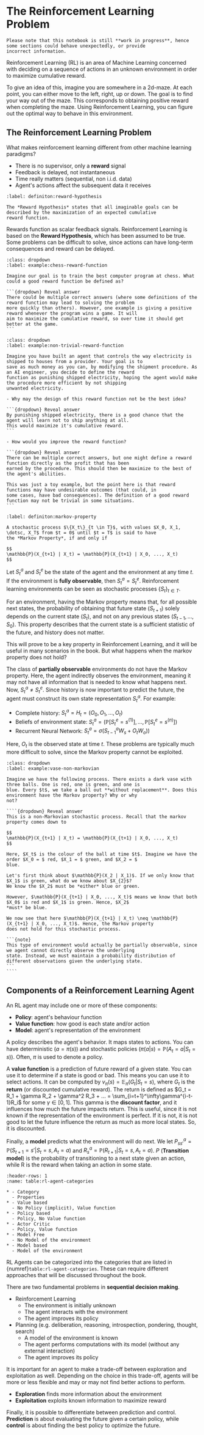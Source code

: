 # The Reinforcement Learning Problem

```{warning}
Please note that this notebook is still **work in progress**, hence some sections could behave unexpectedly, or provide
incorrect information.
```

Reinforcement Learning (RL) is an area of Machine Learning concerned with deciding on a sequence of actions in an 
unknown environment in order to maximize cumulative reward.

To give an idea of this, imagine you are somewhere in a 2d-maze. At each point, you can either move to the left, right, up or down. The goal is to find your way out of the maze.
This corresponds to obtaining positive reward when completing the maze. Using Reinforcement Learning, you can figure out the optimal way to behave in this environment.

## The Reinforcement Learning Problem

What makes reinforcement learning different from other machine learning paradigms?
- There is no supervisor, only a **reward** signal
- Feedback is delayed, not instantaneous
- Time really matters (sequential, non i.i.d. data)
- Agent's actions affect the subsequent data it receives

```{prf:definition}
:label: definiton:reward-hypothesis

The *Reward Hypothesis* states that all imaginable goals can be described by the maximization of an expected cumulative
reward function.

```

Rewards function as scalar feedback signals. Reinforcement Learning is based on the **Reward Hypothesis**, which has 
been assumed to be true. Some problems can be difficult to solve, since actions can have long-term consequences and 
reward can be delayed.


````{prf:example}
:class: dropdown
:label: example:chess-reward-function

Imagine our goal is to train the best computer program at chess. What could a good reward function be defined as?

```{dropdown} Reveal answer
There could be multiple correct answers (where some definitions of the reward function may lead to solving the problem
more quickly than others). However, one example is giving a positive reward whenever the program wins a game. It will 
aim to maximize the cumulative reward, so over time it should get better at the game. 
```
````

````{prf:example}
:class: dropdown
:label: example:non-trivial-reward-function

Imagine you have built an agent that controls the way electricity is shipped to houses from a provider. Your goal is to 
save as much money as you can, by modifying the shipment procedure. As an AI engineer, you decide to define the reward 
function as punishing shipped electricity, hoping the agent would make the procedure more efficient by not shipping
unwanted electricity.

- Why may the design of this reward function not be the best idea?

```{dropdown} Reveal answer
By punishing shipped electricity, there is a good chance that the agent will learn not to ship anything at all.
This would maximize it's cumulative reward.
```

- How would you improve the reward function?

```{dropdown} Reveal answer
There can be multiple correct answers, but one might define a reward function directly as the profit that has been
earned by the procedure. This should then be maximize to the best of the agent's abilities.

This was just a toy example, but the point here is that reward functions may have undesirable outcomes (that could, in 
some cases, have bad consequences). The definition of a good reward function may not be trivial in some situations.
```
````

```{prf:definition}
:label: definiton:markov-property

A stochastic process $\{X_t\}_{t \in T}$, with values $X_0, X_1, \dotsc, X_T$ from $t = 0$ until $t = T$ is said to have 
the *Markov Property*, if and only if

$$
\mathbb{P}(X_{t+1} | X_t) = \mathbb{P}(X_{t+1} | X_0, ..., X_t)
$$

```

Let $S_t^a$ and $S_t^e$ be the state of the agent and the environment at any time $t$. If the environment is 
**fully observable**, then $S_t^a = S_t^e$. Reinforcement learning environments can be seen as stochastic processes 
$\{S_t\}_{t \in T}$.

For an environment, having the Markov property means that, for all possible next states, the probability of obtaining 
that future state ($S_{t+1}$) solely depends on the current state ($S_t$), and not on any previous states 
($S_{t-1}, \dotsc, S_0$). This property describes that the current state is a sufficient statistic of the future, and 
history does not matter.

This will prove to be a key property in Reinforcement Learning, and it will be useful in many scenarios in the book.
But what happens when the markov property does not hold?

The class of **partially observable** environments do not have the Markov property. Here, the agent indirectly observes 
the environment, meaning it may not have all information that is needed to know what happens next. Now, 
$S_t^a \neq S_t^e$. Since history is now important to predict the future, the agent must construct its own state 
representation $S_t^a$. For example:

- Complete history: $S_t^a = H_t = (O_0, O_1, \dotsc, O_t)$
- Beliefs of environment state: $S_t^a = (\mathbb{P}[S_t^e = s^{(1)}], \dotsc,\mathbb{P}[S_t^e = s^{(n)}])$
- Recurrent Neural Network: $S_t^a = \sigma(S_{t-1}^a W_s + O_t W_o))$

Here, $O_t$ is the observed state at time $t$. These problems are typically much more difficult to solve, since the 
Markov property cannot be exploited.

`````{prf:example}
:class: dropdown
:label: example:vase-non-markovian

Imagine we have the following process. There exists a dark vase with three balls. One is red, one is green, and one is 
blue. Every $t$, we take a ball out **without replacement**. Does this environment have the Markov property? Why or why 
not? 

````{dropdown} Reveal answer
This is a non-Markovian stochastic process. Recall that the markov property comes down to 

$$
\mathbb{P}(X_{t+1} | X_t) = \mathbb{P}(X_{t+1} | X_0, ..., X_t)
$$

Here, $X_t$ is the colour of the ball at time $t$. Imagine we have the order $X_0 = $ red, $X_1 = $ green, and $X_2 = $ 
blue.

Let's first think about $\mathbb{P}(X_2 | X_1)$. If we only know that $X_1$ is green, what do we know about $X_{2}$? 
We know the $X_2$ must be *either* blue or green.

However, $\mathbb{P}(X_{t+1} | X_0, ..., X_t)$ means we know that both $X_0$ is red and $X_1$ is green. Hence, $X_2$
*must* be blue.

We now see that here $\mathbb{P}(X_{t+1} | X_t) \neq \mathbb{P}(X_{t+1} | X_0, ..., X_t)$. Hence, the Markov property
does not hold for this stochastic process.

```{note}
This type of environment would actually be partially observable, since we agent cannot directly observe the underlying 
state. Instead, we must maintain a probability distribution of different observations given the underlying state.
```
````
`````

## Components of a Reinforcement Learning Agent

An RL agent may include one or more of these components:
- **Policy**: agent's behaviour function
- **Value function**: how good is each state and/or action
- **Model**: agent's representation of the environment

A policy describes the agent's behavior. It maps states to actions. You can have deterministic ($a = \pi(s)$) and 
stochastic policies ($\pi(a | s) = \mathbb{P}(A_t = a | S_t = s)$). Often, $\pi$ is used to denote a policy.

A **value function** is a prediction of future reward of a given state. You can use it to determine if a state is good 
or bad. This means you can use it to select actions. It can be computed by $v_\pi(s) = \mathbb{E}_\pi(G_t | S_t = s)$, 
where $G_t$ is the **return** (or discounted cumulative reward). The return is defined as 
$G_t = R_1 + \gamma R_2 + \gamma^2 R_3 + ... = \sum_{i=t+1}^\infty\gamma^{i-t-1}R_i$ for some $\gamma \in [0, 1]$. 
This gamma is the **discount factor**, and it influences how much the future impacts return. This is useful, since 
it is not known if the representation of the environment is perfect. If it is not, it is not good to let the future 
influence the return as much as more local states. So, it is discounted.

Finally, a **model** predicts what the environment will do next. We let 
$P_{ss'}^a = \mathbb{P}(S_{t+1} = s' | S_t = s, A_t = a)$ and $R_{s}^a = \mathbb{P}(R_{t+1} | S_t = s, A_t = a)$. 
$P$ (**Transition model**) is the probability of transitioning to a next state given an action, while R is the 
reward when taking an action in some state.

```{list-table} Types of Reinforcement Learning agents
:header-rows: 1
:name: table:rl-agent-categories

* - Category
  - Properties
* - Value based
  - No Policy (implicit), Value function
* - Policy based
  - Policy, No Value function
* - Actor Critic
  - Policy, Value function
* - Model Free
  - No Model of the environment
* - Model based
  - Model of the environment
```

RL Agents can be categorized into the categories that are listed in {numref}`table:rl-agent-categories`. These can require 
different approaches that will be discussed throughout the book.

There are two fundamental problems in **sequential decision making**.
- Reinforcement Learning
  - The environment is initially unknown
  - The agent interacts with the environment
  - The agent improves its policy
- Planning (e.g. deliberation, reasoning, introspection, pondering, thought, search)
  - A model of the environment is known
  - The agent performs computations with its model (without any external interaction)
  - The agent improves its policy

It is important for an agent to make a trade-off between exploration and exploitation as well. Depending on the choice 
in this trade-off, agents will be more or less flexible and may or may not find better actions to perform.

- **Exploration** finds more information about the environment
- **Exploitation** exploits known information to maximize reward

Finally, it is possible to differentiate between prediction and control. **Prediction** is about evaluating the future 
given a certain policy, while **control** is about finding the best policy to optimize the future.